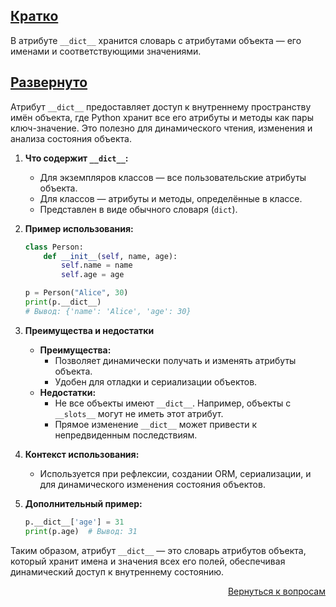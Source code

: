 ## <u>Кратко</u>

В атрибуте `__dict__` хранится словарь с атрибутами объекта — его именами и соответствующими значениями.

## <u>Развернуто</u>

Атрибут `__dict__` предоставляет доступ к внутреннему пространству имён объекта, где Python хранит все его атрибуты и
методы как пары ключ-значение. Это полезно для динамического чтения, изменения и анализа состояния объекта.

1. **Что содержит `__dict__`:**
    - Для экземпляров классов — все пользовательские атрибуты объекта.
    - Для классов — атрибуты и методы, определённые в классе.
    - Представлен в виде обычного словаря (`dict`).

2. **Пример использования:**
    ```python
    class Person:
        def __init__(self, name, age):
            self.name = name
            self.age = age
 
    p = Person("Alice", 30)
    print(p.__dict__)
    # Вывод: {'name': 'Alice', 'age': 30}
    ```

3. **Преимущества и недостатки**
    - **Преимущества:**
        - Позволяет динамически получать и изменять атрибуты объекта.
        - Удобен для отладки и сериализации объектов.
    - **Недостатки:**
        - Не все объекты имеют `__dict__`. Например, объекты с `__slots__` могут не иметь этот атрибут.
        - Прямое изменение `__dict__` может привести к непредвиденным последствиям.

4. **Контекст использования:**
    - Используется при рефлексии, создании ORM, сериализации, и для динамического изменения состояния объектов.

5. **Дополнительный пример:**
    ```python
    p.__dict__['age'] = 31
    print(p.age)  # Вывод: 31
    ```

Таким образом, атрибут `__dict__` — это словарь атрибутов объекта, который хранит имена и значения всех его полей,
обеспечивая динамический доступ к внутреннему состоянию.

<div align="right">

[Вернуться к вопросам](../Вопросы.md)

</div>
